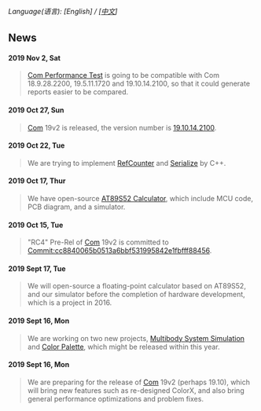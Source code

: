 ###### Language\(语言\): \[English\] / \[[中文](News_2052.md)\]

## News
#### 2019 Nov 2, Sat
> [Com Performance Test](https://github.com/chibayuki/ComPerfTest) is going to be compatible with Com 18.9.28.2200, 19.5.11.1720 and 19.10.14.2100, so that it could generate reports easier to be compared.
#### 2019 Oct 27, Sun
> [Com](https://github.com/chibayuki/Com) 19v2 is released, the version number is [19.10.14.2100](https://github.com/chibayuki/Com/releases/tag/19.10.14.2100).
#### 2019 Oct 22, Tue
> We are trying to implement [RefCounter](https://github.com/chibayuki/RefCounter) and [Serialize](https://github.com/chibayuki/Serialize) by C++.
#### 2019 Oct 17, Thur
> We have open-source [AT89S52 Calculator](https://github.com/chibayuki/AT89S52Calculator), which include MCU code, PCB diagram, and a simulator.
#### 2019 Oct 15, Tue
> "RC4" Pre-Rel of [Com](https://github.com/chibayuki/Com) 19v2 is committed to [Commit:cc8840065b0513a6bbf531995842e1fbfff88456](https://github.com/chibayuki/Com/commit/cc8840065b0513a6bbf531995842e1fbfff88456).
#### 2019 Sept 17, Tue
> We will open-source a floating-point calculator based on AT89S52, and our simulator before the completion of hardware development, which is a project in 2016.
#### 2019 Sept 16, Mon
> We are working on two new projects, [Multibody System Simulation](https://github.com/chibayuki/MultibodySystemSimulation) and [Color Palette](https://github.com/chibayuki/ColorPalette), which might be released within this year.
#### 2019 Sept 16, Mon
> We are preparing for the release of [Com](https://github.com/chibayuki/Com) 19v2 (perhaps 19.10), which will bring new features such as re-designed ColorX, and also bring general performance optimizations and problem fixes.
